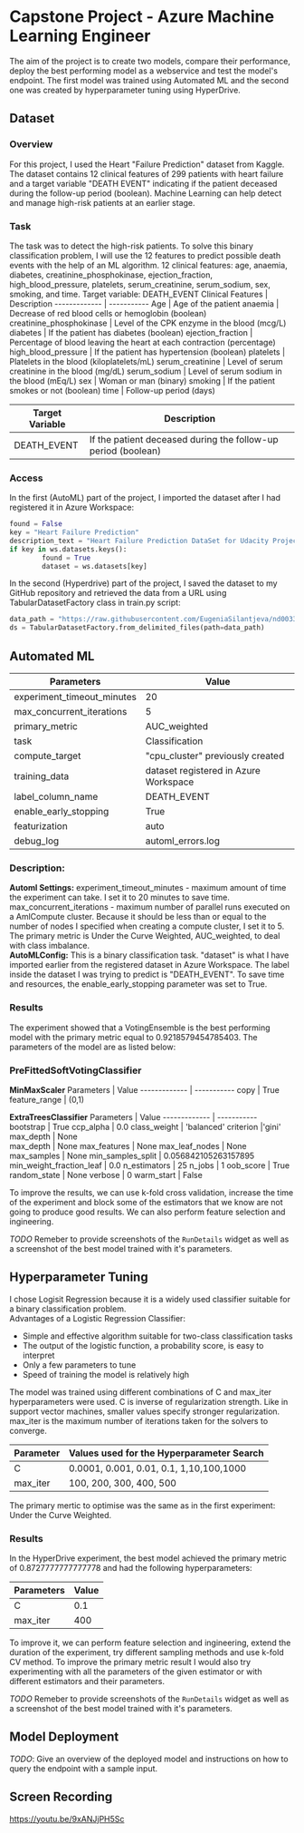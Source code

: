 
# Capstone Project - Azure Machine Learning Engineer

The aim of the project is to create two models, compare their performance, deploy the best performing model as a webservice and test the model's endpoint. The first model was trained using Automated ML and the second one  was created by  hyperparameter tuning using HyperDrive. 

## Dataset

### Overview
For this project, I used the Heart "Failure Prediction" dataset from Kaggle. The dataset contains 12 clinical features of 299 patients with heart failure and a target variable "DEATH EVENT" indicating if the patient deceased during the follow-up period (boolean). Machine Learning can help detect and manage high-risk patients at an earlier stage.

### Task
The task was to detect the high-risk patients. To solve this binary classification problem, I will use the 12 features to predict possible death events with the help of an ML algorithm. 
12 clinical features: age, anaemia, diabetes, creatinine_phosphokinase, ejection_fraction, high_blood_pressure, platelets, serum_creatinine, serum_sodium, sex, smoking, and time. Target variable: DEATH_EVENT
Clinical Features | Description 
------------- | ----------- 
Age | Age of the patient
anaemia  | Decrease of red blood cells or hemoglobin (boolean)
creatinine_phosphokinase | Level of the CPK enzyme in the blood (mcg/L)
diabetes | If the patient has diabetes (boolean)
ejection_fraction | Percentage of blood leaving the heart at each contraction (percentage)
high_blood_pressure | If the patient has hypertension (boolean)
platelets | Platelets in the blood (kiloplatelets/mL)
serum_creatinine | Level of serum creatinine in the blood (mg/dL)
serum_sodium | Level of serum sodium in the blood (mEq/L)
sex | Woman or man (binary)
smoking | If the patient smokes or not (boolean)
time | Follow-up period (days)

Target Variable | Description 
------------- | ----------- 
DEATH_EVENT | If the patient deceased during the follow-up period (boolean)



### Access
In the first (AutoML) part of the project, I imported the dataset after I had registered it in Azure Workspace:   

```Python
found = False
key = "Heart Failure Prediction"
description_text = "Heart Failure Prediction DataSet for Udacity Project 3"
if key in ws.datasets.keys(): 
        found = True
        dataset = ws.datasets[key]
```       
        
        

In the second (Hyperdrive) part of the project, I saved the dataset to my GitHub repository and retrieved the data from a URL using TabularDatasetFactory class in train.py script: 

```Python
data_path = "https://raw.githubusercontent.com/EugeniaSilantjeva/nd00333-capstone/master/heart_failure_clinical_records_dataset.csv"
ds = TabularDatasetFactory.from_delimited_files(path=data_path)
```

## Automated ML

Parameters | Value 
------------- | ----------- 
experiment_timeout_minutes | 20
max_concurrent_iterations | 5
primary_metric | AUC_weighted
task  | Classification
compute_target | "cpu_cluster" previously created
training_data | dataset registered in Azure Workspace
label_column_name | DEATH_EVENT
enable_early_stopping | True
featurization | auto
debug_log | automl_errors.log

### Description:
**Automl Settings:** experiment_timeout_minutes - maximum amount of time the experiment can take. I set it to 20 minutes to save time. max_concurrent_iterations - maximum number of parallel runs executed on a AmlCompute cluster. Because it should be less than or equal to the number of nodes I specified when creating a compute cluster, I set it to 5. The primary metric is Under the Curve Weighted, AUC_weighted, to deal with class imbalance.<br />
**AutoMLConfig:** This is a binary classification task. "dataset" is what I have imported earlier from the registered dataset in Azure Workspace. The label inside the dataset I was trying to predict is "DEATH_EVENT". To save time and resources, the enable_early_stopping parameter was set to True.


### Results

The experiment showed that a VotingEnsemble is the best performing model with the primary metric equal to 0.9218579454785403. The parameters of the model are as listed below:
### PreFittedSoftVotingClassifier

**MinMaxScaler**
Parameters | Value 
------------- | ----------- 
copy | True
feature_range | (0,1)


**ExtraTreesClassifier**
Parameters | Value 
------------- | ----------- 
bootstrap | True
ccp_alpha | 0.0 
class_weight | 'balanced'
criterion |'gini'
max_depth | None                                                                                                                                                              
max_depth | None
max_features | None
max_leaf_nodes | None
max_samples | None
min_samples_split | 0.056842105263157895
min_weight_fraction_leaf | 0.0
n_estimators | 25
n_jobs | 1
oob_score | True
random_state | None
verbose | 0
warm_start | False
                                                  
To improve the results, we can use k-fold cross validation, increase the time of the experiment and block some of the estimators that we know are not going to produce good results. We can also perform feature selection and ingineering. 

*TODO* Remeber to provide screenshots of the `RunDetails` widget as well as a screenshot of the best model trained with it's parameters.


## Hyperparameter Tuning

I chose Logisit Regression because it is a widely used classifier suitable for a binary classification problem.<br />
Advantages of a Logistic Regression Classifier:
* Simple and effective algorithm suitable for two-class classification tasks
* The output of the logistic function, a probability score, is easy to interpret
* Only a few parameters to tune
* Speed of training the model is relatively high


The model was trained using different combinations of C and max_iter hyperparameters were used. C is inverse of regularization strength. Like in support vector machines, smaller values specify stronger regularization. max_iter is the maximum number of iterations taken for the solvers to converge.

Parameter | Values used for the Hyperparameter Search
------------- | ----------- 
C | 0.0001, 0.001, 0.01, 0.1, 1,10,100,1000
max_iter | 100, 200, 300, 400, 500

The primary mertic to optimise was the same as in the first experiment: Under the Curve Weighted.

### Results

In the HyperDrive experiment, the best model achieved the primary metric of 0.8727777777777778 and had the following hyperparameters:

Parameters | Value 
------------- | ----------- 
C | 0.1 
max_iter | 400

To improve it, we can perform feature selection and ingineering, extend the duration of the experiment, try different sampling methods and use k-fold CV method. To improve the primary metric result I would also try experimenting with all the parameters of the given estimator or with different estimators and their parameters.  

*TODO* Remeber to provide screenshots of the `RunDetails` widget as well as a screenshot of the best model trained with it's parameters.

## Model Deployment
*TODO*: Give an overview of the deployed model and instructions on how to query the endpoint with a sample input.

## Screen Recording
https://youtu.be/9xANJjPH5Sc

